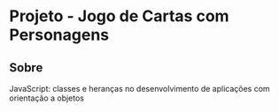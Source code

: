 <h1>Projeto - Jogo de Cartas com Personagens</h1>

<h2>Sobre</h2>

<p>JavaScript: classes e heranças no desenvolvimento de aplicações com orientação a objetos</p>
